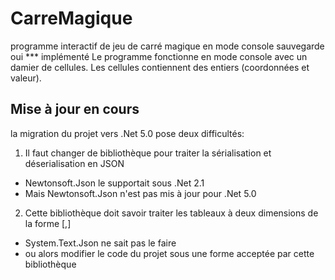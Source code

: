 # CarreMagique
programme interactif de jeu de carré magique en mode console
sauvegarde oui
*** implémenté
Le programme fonctionne en mode console avec un damier de cellules.
Les cellules contiennent des entiers (coordonnées et valeur).
              

              
## Mise à jour en cours

la migration du projet vers .Net 5.0 pose deux difficultés:
1. Il faut changer de bibliothèque pour traiter la sérialisation et déserialisation en JSON
  * Newtonsoft.Json le supportait sous .Net 2.1
  * Mais Newtonsoft.Json n'est pas mis à jour pour .Net 5.0
2. Cette bibliothèque doit savoir traiter les tableaux à deux dimensions de la forme [,]
  * System.Text.Json ne sait pas le faire
  * ou alors modifier le code du projet sous une forme acceptée par cette bibliothèque